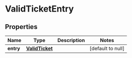 # ValidTicketEntry

## Properties
Name | Type | Description | Notes
------------ | ------------- | ------------- | -------------
**entry** | [**ValidTicket**](ValidTicket.md) |  | [default to null]


